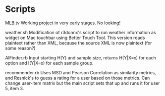 # Scripts
MLB.tv
	Working project in very early stages. No looking!

weather.sh
	Modification of r3donnx's script to run weather information as widget
	on Mac touchbar using Better Touch Tool. This version reads plaintext
	rather than XML, because the source XML is now plaintext (for some reason?)

AIFinder.rb
	Input starting H(Y) and sample size, returns H(Y|X=x) for each option and
	I(Y|X=x) for each sample group.

recommender.rb
	Uses MSD and Pearson Correlation as similarity metrics, and Resnick's to
	guess a rating for a user based on those metrics. Can change user-item
	matrix but the main script sets that up and runs it for user 5, item 3.
